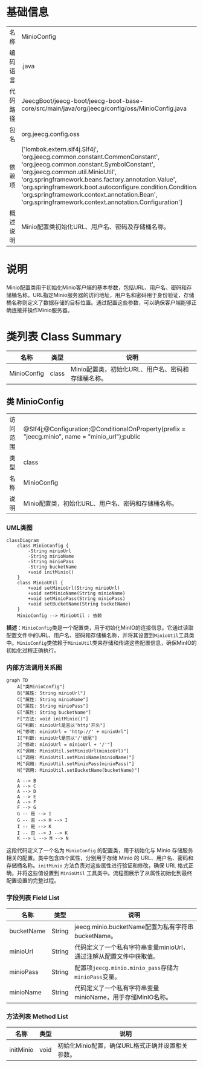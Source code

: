 # 基础信息

|      |      |
|------|------|
| 名称 | MinioConfig |
| 编码语言 | .java |
| 代码路径 | JeecgBoot/jeecg-boot/jeecg-boot-base-core/src/main/java/org/jeecg/config/oss/MinioConfig.java |
| 包名 | org.jeecg.config.oss |
| 依赖项 | ['lombok.extern.slf4j.Slf4j', 'org.jeecg.common.constant.CommonConstant', 'org.jeecg.common.constant.SymbolConstant', 'org.jeecg.common.util.MinioUtil', 'org.springframework.beans.factory.annotation.Value', 'org.springframework.boot.autoconfigure.condition.ConditionalOnProperty', 'org.springframework.context.annotation.Bean', 'org.springframework.context.annotation.Configuration'] |
| 概述说明 | Minio配置类初始化URL、用户名、密码及存储桶名称。 |

# 说明

Minio配置类用于初始化Minio客户端的基本参数，包括URL、用户名、密码和存储桶名称。URL指定Minio服务器的访问地址，用户名和密码用于身份验证，存储桶名称则定义了数据存储的目标位置。通过配置这些参数，可以确保客户端能够正确连接并操作Minio服务器。

# 类列表 Class Summary

| 名称   | 类型  | 说明 |
|-------|------|-------------|
| MinioConfig | class | Minio配置类，初始化URL、用户名、密码和存储桶名称。 |



## 类 MinioConfig

|      |      |
|------|------|
| 访问范围 | @Slf4j;@Configuration;@ConditionalOnProperty(prefix = "jeecg.minio", name = "minio_url");public |
| 类型 | class |
| 名称 | MinioConfig |
| 说明 | Minio配置类，初始化URL、用户名、密码和存储桶名称。 |


### UML类图

```mermaid
classDiagram
    class MinioConfig {
        -String minioUrl
        -String minioName
        -String minioPass
        -String bucketName
        +void initMinio()
    }
    class MinioUtil {
        +void setMinioUrl(String minioUrl)
        +void setMinioName(String minioName)
        +void setMinioPass(String minioPass)
        +void setBucketName(String bucketName)
    }
    MinioConfig --> MinioUtil : 依赖
```

**描述**：`MinioConfig`类是一个配置类，用于初始化MinIO的连接信息。它通过读取配置文件中的URL、用户名、密码和存储桶名称，并将其设置到`MinioUtil`工具类中。`MinioConfig`类依赖于`MinioUtil`类来存储和传递这些配置信息，确保MinIO的初始化过程正确执行。


### 内部方法调用关系图

```mermaid
graph TD
    A["类MinioConfig"]
    B["属性: String minioUrl"]
    C["属性: String minioName"]
    D["属性: String minioPass"]
    E["属性: String bucketName"]
    F["方法: void initMinio()"]
    G["判断: minioUrl是否以'http'开头"]
    H["修改: minioUrl = 'http://' + minioUrl"]
    I["判断: minioUrl是否以'/'结尾"]
    J["修改: minioUrl = minioUrl + '/'"]
    K["调用: MinioUtil.setMinioUrl(minioUrl)"]
    L["调用: MinioUtil.setMinioName(minioName)"]
    M["调用: MinioUtil.setMinioPass(minioPass)"]
    N["调用: MinioUtil.setBucketName(bucketName)"]

    A --> B
    A --> C
    A --> D
    A --> E
    A --> F
    F --> G
    G -- 是 --> I
    G -- 否 --> H --> I
    I -- 是 --> K
    I -- 否 --> J --> K
    K --> L --> M --> N
```

这段代码定义了一个名为 `MinioConfig` 的配置类，用于初始化与 Minio 存储服务相关的配置。类中包含四个属性，分别用于存储 Minio 的 URL、用户名、密码和存储桶名称。`initMinio` 方法负责对这些属性进行验证和修改，确保 URL 格式正确，并将这些值设置到 `MinioUtil` 工具类中。流程图展示了从属性初始化到最终配置设置的完整过程。

### 字段列表 Field List

| 名称  | 类型  | 说明 |
|-------|-------|------|
| bucketName | String | jeecg.minio.bucketName配置为私有字符串bucketName。 |
| minioUrl | String | 代码定义了一个私有字符串变量minioUrl，通过注解从配置文件中获取值。 |
| minioPass | String | 配置项`jeecg.minio.minio_pass`存储为`minioPass`变量。 |
| minioName | String | 代码定义了一个私有字符串变量minioName，用于存储MinIO名称。 |

### 方法列表 Method List

| 名称  | 类型  | 说明 |
|-------|-------|------|
| initMinio | void | 初始化Minio配置，确保URL格式正确并设置相关参数。 |




